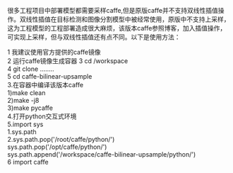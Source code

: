 很多工程项目中部署模型都需要采样caffe,但是原版caffe并不支持双线性插值操作。双线性插值在目标检测和图像分割模型中被经常使用，原版中不支持上采样，这为工程模型的工程部署造成很大麻烦，该版本caffe参照博客，加入插值操作，可实现上采样，但与双线性插值还有点不同。以下是使用方法：
                                                                                                       
1 我建议使用官方提供的caffe镜像                                                                                                   
2 运行caffe镜像生成容器
3 cd  /workspace                                                                                                          
4 git clone ........                                                                                                             
5 cd caffe-bilinear-upsample                                                                                                  
3.在容器中编译该版本caffe                                                                                                        
    1)make clean                                                                                                              
    2)make -j8                                                                                                                 
    3)make pycaffe                                                                                                            
4.打开python交互式环境                                                                                                              
5.import  sys                                                                                                                 
   1.sys.path                                                                                                                 
   2.sys.path.pop('/root/caffe/python/')                                                                                      
     sys.path.pop('/opt/caffe/python/')                                                                                       
     sys.path.append('/workspace/caffe-bilinear-upsample/python/')                                                             
6 import caffe                                                                                                                
